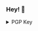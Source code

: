 ### Hey! 👋

<details>
	<summary>PGP Key</summary>
	-----BEGIN PGP PUBLIC KEY BLOCK-----
	mQGNBF+jszMBDAC2ytkQ+pdpcX75mM2LtI7hEwoFbkGsbrjgPsG6+52aOXy0RTqR
	hhuYPq6LhGyPjxuCpvNiKJQdMRAKzYBHDw1DrLJG6ynydPy2j6SUQXe2IeQr7wS1
	XYaHavSVh3OUEOIWia364Jvmf/JNBe8yAJ7UeLfOEgWE8tlKZRRvbEr29t39NEvy
	1NzQegJopyXCi/zM866zF5U3sj3YTGaRombIgrRzAslJ87h/B7dtsjL+yNmQBMiz
	3RqwV8SoTyUWUTXVMnGA6u8YkkmLd21+AyWuQudL10zntSdSvS9N1TOd138XtUrm
	S5EW8wV3hIP8A9NXuVWk4c645rtieemkXnzdMcSAhUT3s0WK+GJc3GbaCq8qbbvt
	Kk2ktGqn2kxBUcO059UbtoKdt/FU6WiXzUeYbF6Dv8mjssctN72bBZdz6laElCoB
	qdvsUP3cn0OI1V7nVV5syzmsM3EtROQ9L+3QdPbnKdYRIqNBynbLkdy1os0/KPjg
	dDt8PlXW1brzwSsAEQEAAbQyU2ViYXN0aWFuIEthcmxzZW4gKFByaXZhdGUpIDxz
	ZWJhc3RpYW5Aa2FybHNlbi5mcj6JAc4EEwEIADgWIQRbvhdJML0Gr3tWwwlfxQM1
	AJNUAAUCX6OzMwIbAwULCQgHAgYVCgkICwIEFgIDAQIeAQIXgAAKCRBfxQM1AJNU
	ACPIC/sGyM+2N1e/P/oyKtjw3s8cs1fIYoQ26QkQyt0BvgAO9Luuj8DU49Pmv0+L
	WzvoyWZjIKV1J8Yp0k+nu/ThSLmlnWmRZ/9MNr8OnSJ7nFYohn9C3+2IgzyTHec1
	LrNbf9S9/9BBAGkmMW56Q1dHa8LjGTnHf3U60xtx54+NCxzrUiRo/0Yuk4YmrAUw
	Gpit37j1uC7dk7HbFuRLTBd0V0hQ6ZlNlG50U7stTMoJpBm1t1zN8J5PfXAgH9FR
	y0K/Tqa+gx4vRUf20uNdIaorURqIptfQ2u133M9QzqJkiotk9TNFwuTRAEnX8BAN
	1UcR8iZLPaWFthqG37Ps/uQLRWQx0sEGf5Sy2QxxxSMh/1PeG0Pfqg46cSkqOMYe
	UNDyrFVmnHfEX+g1DWfNvWmOBAZPaqmlXM9QFAn0Y3skoaYmIwbP9Pdd70qFqpbq
	1P2UtCK74iaO203g1vIsrxx0bfm91Tm6swMiVfH8mYIJFIXlnbb9k5M9ex6xxILV
	vjTCVEa5AY0EX6OzMwEMALLYkLtghhsVJsy6sbWQECF+xuYEScZ9+8u7yJUmT78S
	MDCi7HITaJwR7Qa+5CqjjCiNMbqtxmEgkuSboE7TkwFVUv/Ymonmr1vbh7mGE4Jd
	52ITPP3SQKocZUJ9sS2CUbkD0CofjHSUSrR2PaQZDuZ4O8pFwFGVAH3NROmdu6ua
	yXJ3+N8hQPz8M1jLXqEum0SbaI0QdaNZAhUf1meSau05GXz/LX8N63r49VPVS8hQ
	7HKcKe+7acE9PFdVNB34dsZVtdg51io2CJPbMWQ9Nhxr7hsMgh4hbhRPdP5DY5HC
	B27fPLDz+YkiwbckDkTtc8Sne4PwF4JIK9zMPj+s6egKiNcWRxicMJzbYCy5kzQ2
	CU5kzPIlmA+k856rYroQ/BqiiJHgnSEXvi9sjvMGq/SAlTN9wHZfy6oiNJMosSlm
	5Z6LE+/M1iMwhouqOUI8grLCRBVJOubJuu5nQP9+ce1j91V2j1kha7XnYlsRSOlf
	3ZF6VDi8sBpnpfRCcBsFmwARAQABiQG2BBgBCAAgFiEEW74XSTC9Bq97VsMJX8UD
	NQCTVAAFAl+jszMCGwwACgkQX8UDNQCTVABfWQv/RecwGz4R4LFz93D9O/5Cutxw
	F3mKS2X037uPoeo2h839w6vxSs/mPpKyXHCuS5lCNupTKjzGvzd3nW1TgazQbYOj
	wraFwggF1lWRwgQNNtTY09E5qEoAzcKX9E3BJ3D2NP6JPX5tXICu/q/gEXugEYc+
	WvVP5DDArB53FlmUElZQu3R3Z2/dBCLDwezA0TKL7eeEZ+M1c6jsk96PxnX1fxdd
	240JH5AkNxSRYoL9QSxY74Io1SIE7r69pxOw9c/7GUAKe7odtlxQCfp11KrPuJEo
	wbl6W3xqIta3FnMJwblfHIv2qqmtBxm2Izxbec4eRg9ltAp8Te/x75EvDGDjWsWV
	Rg3XmoUu55MO3k2ckXW2+rZRYvY5fly23Q9IUE+aB/EfgTrSQzoU6DGOCR4m4amT
	IAiw7KoVOB7YjmGIJwNd0zwqTtiGTHXd5IsfRlv00Bn6Mx8cKySLv03ttqYy1zp/
	26O3tn3t2qokU+cJ/1jJq/kvpSiiX1LxnSWmXXHd
	=XjYU
	-----END PGP PUBLIC KEY BLOCK-----
</details>

<!--
**sebastka/sebastka** is a ✨ _special_ ✨ repository because its `README.md` (this file) appears on your GitHub profile.

Here are some ideas to get you started:

- 🔭 I’m currently working on ...
- 🌱 I’m currently learning ...
- 👯 I’m looking to collaborate on ...
- 🤔 I’m looking for help with ...
- 💬 Ask me about ...
- 📫 How to reach me: ...
- 😄 Pronouns: ...
- ⚡ Fun fact: ...
-->
